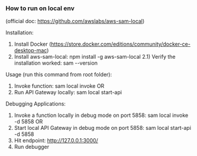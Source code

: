 ### How to run on local env
(official doc: https://github.com/awslabs/aws-sam-local)

Installation:
1) Install Docker (https://store.docker.com/editions/community/docker-ce-desktop-mac)
2) Install aws-sam-local: npm install -g aws-sam-local
2.1) Verify the installation worked: sam --version

Usage (run this command from root folder):
1) Invoke function: sam local invoke <function logical id>
OR
2) Run API Gateway locally: sam local start-api

Debugging Applications:
1) Invoke a function locally in debug mode on port 5858: sam local invoke -d 5858 <function logical id>
OR
2) Start local API Gateway in debug mode on port 5858: sam local start-api -d 5858
3) Hit endpoint: http://127.0.0.1:3000/<function logical id>
4) Run debugger